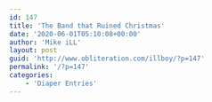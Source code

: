 ```yaml
---
id: 147
title: 'The Band that Ruined Christmas'
date: '2020-06-01T05:10:08+00:00'
author: 'Mike iLL'
layout: post
guid: 'http://www.obliteration.com/illboy/?p=147'
permalink: '/?p=147'
categories:
    - 'Diaper Entries'
---
```


